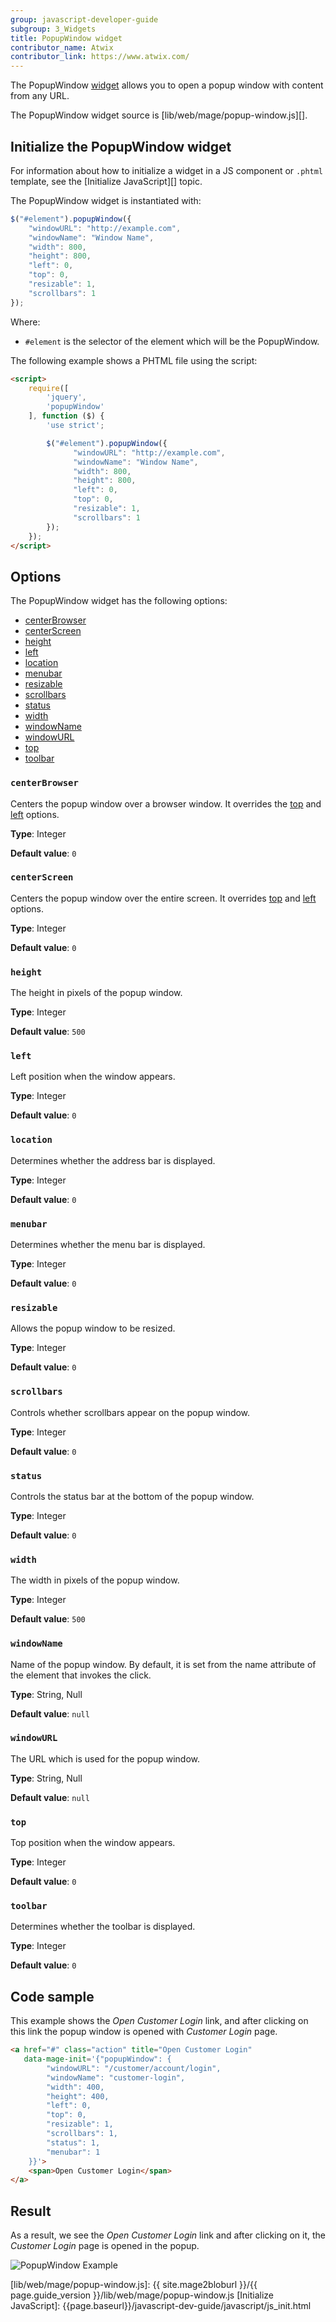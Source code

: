 ```yaml
---
group: javascript-developer-guide
subgroup: 3_Widgets
title: PopupWindow widget
contributor_name: Atwix
contributor_link: https://www.atwix.com/
---
```


The PopupWindow [widget](https://glossary.magento.com/widget/) allows you to open a popup window with content from any URL.

The PopupWindow widget source is [lib/web/mage/popup-window.js][].

## Initialize the PopupWindow widget

For information about how to initialize a widget in a JS component or `.phtml` template, see the [Initialize JavaScript][] topic.

The PopupWindow widget is instantiated with:

```javascript
$("#element").popupWindow({
    "windowURL": "http://example.com",
    "windowName": "Window Name",
    "width": 800,
    "height": 800,
    "left": 0,
    "top": 0,
    "resizable": 1,
    "scrollbars": 1
});
```

Where:

-  `#element` is the selector of the element which will be the PopupWindow.

The following example shows a PHTML file using the script:

```html
<script>
    require([
        'jquery',
        'popupWindow'
    ], function ($) {
        'use strict';

        $("#element").popupWindow({
              "windowURL": "http://example.com",
              "windowName": "Window Name",
              "width": 800,
              "height": 800,
              "left": 0,
              "top": 0,
              "resizable": 1,
              "scrollbars": 1
        });
    });
</script>
```

## Options

The PopupWindow widget has the following options:

-  [centerBrowser](#centerbrowser)
-  [centerScreen](#centerscreen)
-  [height](#height)
-  [left](#left)
-  [location](#location)
-  [menubar](#menubar)
-  [resizable](#resizable)
-  [scrollbars](#scrollbars)
-  [status](#status)
-  [width](#width)
-  [windowName](#windowname)
-  [windowURL](#windowurl)
-  [top](#top)
-  [toolbar](#toolbar)

### `centerBrowser`

Centers the popup window over a browser window. It overrides the [top](#top) and [left](#left) options.

**Type**: Integer

**Default value**: `0`

### `centerScreen`

Centers the popup window over the entire screen. It overrides [top](#top) and [left](#left) options.

**Type**: Integer

**Default value**: `0`

### `height`

The height in pixels of the popup window.

**Type**: Integer

**Default value**: `500`

### `left`

Left position when the window appears.

**Type**: Integer

**Default value**: `0`

### `location`

Determines whether the address bar is displayed.

**Type**: Integer

**Default value**: `0`

### `menubar`

Determines whether the menu bar is displayed.

**Type**: Integer

**Default value**: `0`

### `resizable`

Allows the popup window to be resized.

**Type**: Integer

**Default value**: `0`

### `scrollbars`

Controls whether scrollbars appear on the popup window.

**Type**: Integer

**Default value**: `0`

### `status`

Controls the status bar at the bottom of the popup window.

**Type**: Integer

**Default value**: `0`

### `width`

The width in pixels of the popup window.

**Type**: Integer

**Default value**: `500`

### `windowName`

Name of the popup window. By default, it is set from the name attribute of the element that invokes the click.

**Type**: String, Null

**Default value**: `null`

### `windowURL`

The URL which is used for the popup window.

**Type**: String, Null

**Default value**: `null`

### `top`

Top position when the window appears.

**Type**: Integer

**Default value**: `0`

### `toolbar`

Determines whether the toolbar is displayed.

**Type**: Integer

**Default value**: `0`

## Code sample

This example shows the *Open Customer Login* link, and after clicking on this link the popup window is opened with *Customer Login* page.

```html
<a href="#" class="action" title="Open Customer Login"
   data-mage-init='{"popupWindow": {
        "windowURL": "/customer/account/login",
        "windowName": "customer-login",
        "width": 400,
        "height": 400,
        "left": 0,
        "top": 0,
        "resizable": 1,
        "scrollbars": 1,
        "status": 1,
        "menubar": 1
    }}'>
    <span>Open Customer Login</span>
</a>
```

## Result

As a result, we see the *Open Customer Login* link and after clicking on it, the *Customer Login* page is opened in the popup.

![PopupWindow Example](../../_images/javascript/popupWindow-widget-result.png)

<!-- Link Definitions -->
[lib/web/mage/popup-window.js]: {{ site.mage2bloburl }}/{{ page.guide_version }}/lib/web/mage/popup-window.js
[Initialize JavaScript]: {{page.baseurl}}/javascript-dev-guide/javascript/js_init.html
